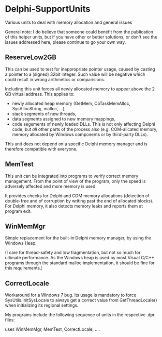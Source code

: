 # Delphi-SupportUnits
Various units to deal with memory allocation and general issues


General note:
I do believe that someone could benefit from the publication of this helper units, but if you have other or better solutions, or don't see
the issues addressed here, please continue to go your own way.


## ReserveLow2GB

This can be used to test for inappropriate pointer usage, caused by casting a pointer to a (signed) 32bit integer. Such value
will be negative which could result in wrong arithmetics or comparisions.

Including this unit forces all newly allocated memory to appear above the 2 GB virtual address. This applies to:
  - newly allocated heap memory (GetMem, CoTaskMemAlloc, SysAllocString, malloc, ...),
  - stack segments of new threads,
  - data segments assigned to new memory mappings,
  - code segements of newly loaded DLLs.
This is not only affecting Delphi code, but *all* other parts of the process also (e.g. COM-allcated memory, memory allocated
by Windows components or by third-party DLLs).

This unit does not depend on a specific Delphi memory manager and is therefore compatible with everyone.

## MemTest

This unit can be integrated into programs to verify correct memory management. From the point of view of the program,
only the speed is adversely affected and more memory is used.

It provides checks for Delphi and COM memory allocations (detection of double-free and of corruption by writing past the end of
allocated blocks).
For Delphi memory, it also detects memory leaks and reports them at program exit.

## WinMemMgr

Simple replacement for the built-in Delphi memory manager, by using the Windows Heap.

(I care for thread-safety and low fragmentation, but not so much for ultimate performance. As the Windows heap is used by most
Visual C/C++ programs through the standard malloc implementation, it should be fine for this requirements.)


## CorrectLocale

Workaround for a Windows 7 bug. Its usage is mandatory to force SysUtils.InitSysLocale to always get a correct value from
GetThreadLocale() when initializing its regional settings.


My programs include the following sequence of units in the respective .dpr files:

uses
  WinMemMgr,
  MemTest,
  CorrectLocale,
  ....
